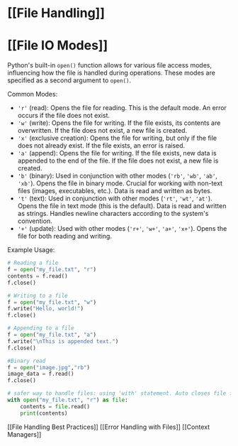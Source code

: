 # [[File Handling]]
# [[File IO Modes]] 
Python's built-in `open()` function allows for various file access modes, influencing how the file is handled during operations.  These modes are specified as a second argument to `open()`.

Common Modes:

*   `'r'` (read): Opens the file for reading.  This is the default mode.  An error occurs if the file does not exist.
*   `'w'` (write): Opens the file for writing.  If the file exists, its contents are overwritten. If the file does not exist, a new file is created.
*   `'x'` (exclusive creation): Opens the file for writing, but only if the file does not already exist.  If the file exists, an error is raised.
*   `'a'` (append): Opens the file for writing.  If the file exists, new data is appended to the end of the file. If the file does not exist, a new file is created.
*   `'b'` (binary):  Used in conjunction with other modes (`'rb'`, `'wb'`, `'ab'`, `'xb'`). Opens the file in binary mode.  Crucial for working with non-text files (images, executables, etc.).  Data is read and written as bytes.
*   `'t'` (text): Used in conjunction with other modes (`'rt'`, `'wt'`, `'at'`). Opens the file in text mode (this is the default). Data is read and written as strings.  Handles newline characters according to the system's convention.
*   `'+'` (update): Used with other modes (`'r+'`, `'w+'`, `'a+'`, `'x+'`). Opens the file for both reading and writing.


Example Usage:

```python
# Reading a file
f = open("my_file.txt", "r")
contents = f.read()
f.close()

# Writing to a file
f = open("my_file.txt", "w")
f.write("Hello, world!")
f.close()

# Appending to a file
f = open("my_file.txt", "a")
f.write("\nThis is appended text.")
f.close()

#Binary read
f = open("image.jpg","rb")
image_data = f.read()
f.close()

# safer way to handle files: using 'with' statement. Auto closes file for you.
with open("my_file.txt", "r") as file:
    contents = file.read()
    print(contents)

```

[[File Handling Best Practices]]  [[Error Handling with Files]] [[Context Managers]]
